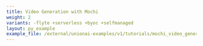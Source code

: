 ```yaml
---
title: Video Generation with Mochi
weight: 2
variants: -flyte +serverless +byoc +selfmanaged
layout: py_example
example_file: /external/unionai-examples/v1/tutorials/mochi_video_generation/mochi_video_generation.py
---
```

